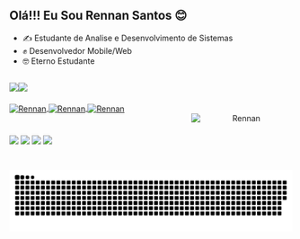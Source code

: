 

## Olá!!!  Eu Sou Rennan Santos 😊


- ✍ Estudante de Analise e Desenvolvimento de Sistemas
- ✊ Desenvolvedor Mobile/Web
- 🤓 Eterno Estudante
 ##
 
 
 <div>
  <a href="https://github.com/Rennansb">
  <img height="130"  src="https://github-readme-stats.vercel.app/api?username=Rennansb&show_icons=true&theme=dark&include_all_commits=true&count_private=true"/><img height="130"  src="https://github-readme-stats.vercel.app/api/top-langs/?username=Rennansb&layout=compact&langs_count=7&theme=dark"/>
</div>

 
  <div style="display: inline_block"><br>
  <img align="center" alt="Rennan" height="30" width="40" src="https://cdn.jsdelivr.net/gh/devicons/devicon/icons/flutter/flutter-plain.svg">
  <img align="center" alt="Rennan" height="30" width="40" src="https://cdn.jsdelivr.net/gh/devicons/devicon/icons/dart/dart-original.svg">
  <img align="center" alt="Rennan" height="30" width="40" src="https://cdn.jsdelivr.net/gh/devicons/devicon/icons/github/github-original.svg">

<div>
</div>

 <center> <img align="right" alt="Rennan" height="100" width="180" src="https://i.stack.imgur.com/vXYLh.gif">
</div></<center>
 
 #
 
<div> 

  
  <a href="https://instagram.com/rennan4r" target="_blank"><img src="https://img.shields.io/badge/-Instagram-%23E4405F?style=for-the-badge&logo=instagram&logoColor=white" target="_blank"></a>
 	<a href="" target="_blank"><img   src="https://img.shields.io/badge/Discord-7289DA?style=for-the-badge&logo=discord&logoColor=white" target="_blank"></a> 
  <a href = ""><img src="https://img.shields.io/badge/-Gmail-%23333?style=for-the-badge&logo=gmail&logoColor=white" target="_blank"></a>
  <a href="https://www.linkedin.com/in/rennan-santos-7195b683/" target="_blank"><img src="https://img.shields.io/badge/-LinkedIn-%230077B5?style=for-the-badge&logo=linkedin&logoColor=white" target="_blank"></a> 
 
  ![Snake animation](https://github.com/Rennansb/Rennansb/blob/output/github-contribution-grid-snake.svg)
 
</div>  
  
  
<!--
**Rennansb/Rennansb** is a ✨ _special_ ✨ repository because its `README.md` (this file) appears on your GitHub profile.

Here are some ideas to get you started:

- 🔭 I’m currently working on ...
- 🌱 I’m currently learning ...
- 👯 I’m looking to collaborate on ...
- 🤔 I’m looking for help with ...
- 💬 Ask me about ...
- 📫 How to reach me: ...
- 😄 Pronouns: ...
- ⚡ Fun fact: ...
-->
